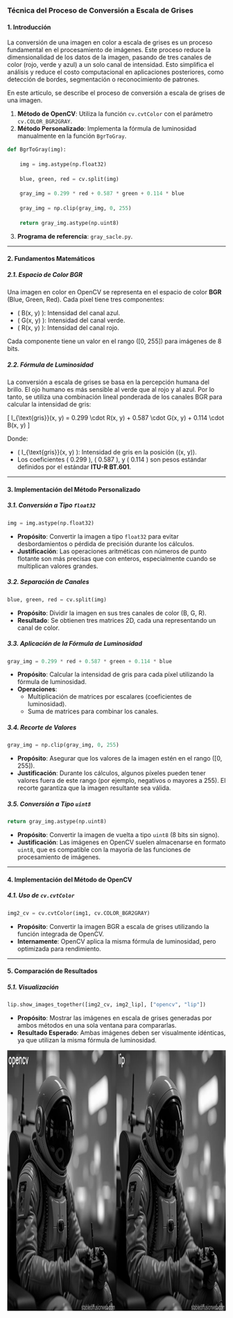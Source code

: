 ### **Técnica del Proceso de Conversión a Escala de Grises**

#### **1. Introducción**
La conversión de una imagen en color a escala de grises es un proceso fundamental en el procesamiento de imágenes. Este proceso reduce la dimensionalidad de los datos de la imagen, pasando de tres canales de color (rojo, verde y azul) a un solo canal de intensidad. Esto simplifica el análisis y reduce el costo computacional en aplicaciones posteriores, como detección de bordes, segmentación o reconocimiento de patrones.

En este articulo, se describe el proceso de conversión a escala de grises de una imagen.
1. **Método de OpenCV**: Utiliza la función `cv.cvtColor` con el parámetro `cv.COLOR_BGR2GRAY`.
2. **Método Personalizado**: Implementa la fórmula de luminosidad manualmente en la función `BgrToGray`.

```python
def BgrToGray(img):

    img = img.astype(np.float32)

    blue, green, red = cv.split(img)
    
    gray_img = 0.299 * red + 0.587 * green + 0.114 * blue
    
    gray_img = np.clip(gray_img, 0, 255)

    return gray_img.astype(np.uint8)   
```
3. **Programa de referencia**: `gray_sacle.py`.

---

#### **2. Fundamentos Matemáticos**

##### **2.1. Espacio de Color BGR**
Una imagen en color en OpenCV se representa en el espacio de color **BGR** (Blue, Green, Red). Cada píxel tiene tres componentes:
- \( B(x, y) \): Intensidad del canal azul.
- \( G(x, y) \): Intensidad del canal verde.
- \( R(x, y) \): Intensidad del canal rojo.

Cada componente tiene un valor en el rango \([0, 255]\) para imágenes de 8 bits.

##### **2.2. Fórmula de Luminosidad**
La conversión a escala de grises se basa en la percepción humana del brillo. El ojo humano es más sensible al verde que al rojo y al azul. Por lo tanto, se utiliza una combinación lineal ponderada de los canales BGR para calcular la intensidad de gris:

\[
I_{\text{gris}}(x, y) = 0.299 \cdot R(x, y) + 0.587 \cdot G(x, y) + 0.114 \cdot B(x, y)
\]

Donde:
- \( I_{\text{gris}}(x, y) \): Intensidad de gris en la posición \((x, y)\).
- Los coeficientes \( 0.299 \), \( 0.587 \), y \( 0.114 \) son pesos estándar definidos por el estándar **ITU-R BT.601**.

---

#### **3. Implementación del Método Personalizado**

##### **3.1. Conversión a Tipo `float32`**
```python
img = img.astype(np.float32)
```
- **Propósito**: Convertir la imagen a tipo `float32` para evitar desbordamientos o pérdida de precisión durante los cálculos.
- **Justificación**: Las operaciones aritméticas con números de punto flotante son más precisas que con enteros, especialmente cuando se multiplican valores grandes.

##### **3.2. Separación de Canales**
```python
blue, green, red = cv.split(img)
```
- **Propósito**: Dividir la imagen en sus tres canales de color (B, G, R).
- **Resultado**: Se obtienen tres matrices 2D, cada una representando un canal de color.

##### **3.3. Aplicación de la Fórmula de Luminosidad**
```python
gray_img = 0.299 * red + 0.587 * green + 0.114 * blue
```
- **Propósito**: Calcular la intensidad de gris para cada píxel utilizando la fórmula de luminosidad.
- **Operaciones**:
  - Multiplicación de matrices por escalares (coeficientes de luminosidad).
  - Suma de matrices para combinar los canales.

##### **3.4. Recorte de Valores**
```python
gray_img = np.clip(gray_img, 0, 255)
```
- **Propósito**: Asegurar que los valores de la imagen estén en el rango \([0, 255]\).
- **Justificación**: Durante los cálculos, algunos píxeles pueden tener valores fuera de este rango (por ejemplo, negativos o mayores a 255). El recorte garantiza que la imagen resultante sea válida.

##### **3.5. Conversión a Tipo `uint8`**
```python
return gray_img.astype(np.uint8)
```
- **Propósito**: Convertir la imagen de vuelta a tipo `uint8` (8 bits sin signo).
- **Justificación**: Las imágenes en OpenCV suelen almacenarse en formato `uint8`, que es compatible con la mayoría de las funciones de procesamiento de imágenes.

---

#### **4. Implementación del Método de OpenCV**

##### **4.1. Uso de `cv.cvtColor`**
```python
img2_cv = cv.cvtColor(img1, cv.COLOR_BGR2GRAY)
```
- **Propósito**: Convertir la imagen BGR a escala de grises utilizando la función integrada de OpenCV.
- **Internamente**: OpenCV aplica la misma fórmula de luminosidad, pero optimizada para rendimiento.

---

#### **5. Comparación de Resultados**

##### **5.1. Visualización**
```python
lip.show_images_together([img2_cv, img2_lip], ["opencv", "lip"])
```   
- **Propósito**: Mostrar las imágenes en escala de grises generadas por ambos métodos en una sola ventana para compararlas.
- **Resultado Esperado**: Ambas imágenes deben ser visualmente idénticas, ya que utilizan la misma fórmula de luminosidad.

<div align="center">

  <img src="../img_data/wiki_img/grayscale_1.jpg" 
       alt="Representación de una imagen en escala de grises " 
       width="800px" height="600px">
</div>
